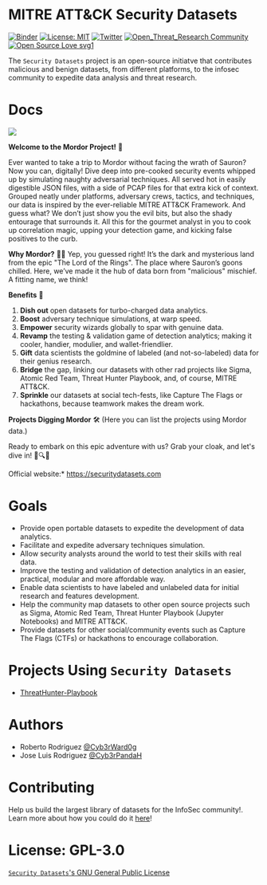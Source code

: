 # MITRE ATT&CK Security Datasets

[![Binder](https://mybinder.org/badge_logo.svg)](https://mybinder.org/v2/gh/OTRF/Security-Datasets/master)
[![License: MIT](https://img.shields.io/badge/License-MIT-yellow.svg)](https://opensource.org/licenses/MIT)
[![Twitter](https://img.shields.io/twitter/follow/SecDatasets.svg?style=social&label=Follow)](https://twitter.com/SecDatasets)
[![Open_Threat_Research Community](https://img.shields.io/badge/Open_Threat_Research-Community-brightgreen.svg)](https://twitter.com/OTR_Community)
[![Open Source Love svg1](https://badges.frapsoft.com/os/v3/open-source.svg?v=103)](https://github.com/ellerbrock/open-source-badges/)

The `Security Datasets` project is an open-source initiatve that contributes malicious and benign datasets, from different platforms, to the infosec community to expedite data analysis and threat research.

# Docs

![](https://c4.wallpaperflare.com/wallpaper/57/221/85/action-adventure-earth-fantasy-wallpaper-preview.jpg)

**Welcome to the Mordor Project!** 🌋

Ever wanted to take a trip to Mordor without facing the wrath of Sauron? Now you can, digitally! Dive deep into pre-cooked security events whipped up by simulating naughty adversarial techniques. All served hot in easily digestible JSON files, with a side of PCAP files for that extra kick of context. Grouped neatly under platforms, adversary crews, tactics, and techniques, our data is inspired by the ever-reliable MITRE ATT&CK Framework. And guess what? We don’t just show you the evil bits, but also the shady entourage that surrounds it. All this for the gourmet analyst in you to cook up correlation magic, upping your detection game, and kicking false positives to the curb.

**Why Mordor?** 📖🍿
Yep, you guessed right! It’s the dark and mysterious land from the epic "The Lord of the Rings". The place where Sauron’s goons chilled. Here, we’ve made it the hub of data born from "malicious" mischief. A fitting name, we think!

**Benefits** 🏹
1. **Dish out** open datasets for turbo-charged data analytics.
2. **Boost** adversary technique simulations, at warp speed.
3. **Empower** security wizards globally to spar with genuine data.
4. **Revamp** the testing & validation game of detection analytics; making it cooler, handier, modulier, and wallet-friendlier.
5. **Gift** data scientists the goldmine of labeled (and not-so-labeled) data for their genius research.
6. **Bridge** the gap, linking our datasets with other rad projects like Sigma, Atomic Red Team, Threat Hunter Playbook, and, of course, MITRE ATT&CK.
7. **Sprinkle** our datasets at social tech-fests, like Capture The Flags or hackathons, because teamwork makes the dream work.

**Projects Digging Mordor** 🛠️ 
(Here you can list the projects using Mordor data.)

Ready to embark on this epic adventure with us? Grab your cloak, and let's dive in! 🚀🔍🔥



Official website:* https://securitydatasets.com

# Goals

* Provide open portable datasets to expedite the development of data analytics. 
* Facilitate and expedite adversary techniques simulation.
* Allow security analysts around the world to test their skills with real data.
* Improve the testing and validation of detection analytics in an easier, practical, modular and more affordable way. 
* Enable data scientists to have labeled and unlabeled data for initial research and features development.
* Help the community map datasets to other open source projects such as Sigma, Atomic Red Team, Threat Hunter Playbook (Jupyter Notebooks) and MITRE ATT&CK.
* Provide datasets for other social/community events such as Capture The Flags (CTFs) or hackathons to encourage collaboration.

# Projects Using `Security Datasets`

* [ThreatHunter-Playbook](https://github.com/Cyb3rWard0g/ThreatHunter-Playbook)

# Authors

* Roberto Rodriguez [@Cyb3rWard0g](https://twitter.com/Cyb3rWard0g)
* Jose Luis Rodriguez [@Cyb3rPandaH](https://twitter.com/Cyb3rPandaH)

# Contributing

Help us build the largest library of datasets for the InfoSec community!. Learn more about how you could do it [here](https://securitydatasets.com/create/intro.html)! 

# License: GPL-3.0

[`Security Datasets`'s GNU General Public License](https://github.com/Cyb3rWard0g/Security-Datasets/blob/master/LICENSE)
